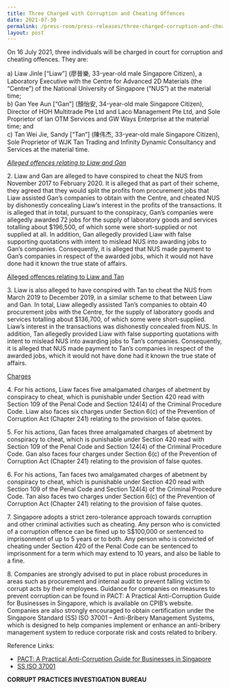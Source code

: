 ```yaml
---
title: Three Charged with Corruption and Cheating Offences
date: 2021-07-30
permalink: /press-room/press-releases/three-charged-corruption-and-cheating-offences
layout: post
---
```

On 16 July 2021, three individuals will be charged in court for corruption and cheating offences. They are: 

a)    Liaw Jinle [“Liaw”] (廖晉樂, 33-year-old male Singapore Citizen), a Laboratory Executive with the Centre for Advanced 2D Materials (the “Centre”) of the National University of Singapore (“NUS”) at the material time; <br>
b)    Gan Yee Aun [“Gan”] (顏怡安, 34-year-old male Singapore Citizen), Director of  HOH Multitrade Pte Ltd and Laco Management Pte Ltd, and Sole Proprietor of Ian OTM Services and GW Ways Enterprise at the material time; and<br>
c)    Tan Wei Jie, Sandy [“Tan”] (陳伟杰, 33-year-old male Singapore Citizen), Sole Proprietor of WJK Tan Trading and Infinity Dynamic Consultancy and Services at the material time.

<u>*Alleged offences relating to Liaw and Gan*</u>
	
2\.         Liaw and Gan are alleged to have conspired to cheat the NUS from November 2017 to February 2020. It is alleged that as part of their scheme, they agreed that they would split the profits from procurement jobs that Liaw assisted Gan’s companies to obtain with the Centre, and cheated NUS by dishonestly concealing Liaw’s interest in the profits of the transactions. It is alleged that in total, pursuant to the conspiracy, Gan’s companies were allegedly awarded 72 jobs for the supply of laboratory goods and services totalling about $196,500, of which some were short-supplied or not supplied at all. In addition, Gan allegedly provided Liaw with false supporting quotations with intent to mislead NUS into awarding jobs to Gan’s companies. Consequently, it is alleged that NUS made payment to Gan’s companies in respect of the awarded jobs, which it would not have done had it known the true state of affairs. 

<u>Alleged offences relating to Liaw and Tan</u>

3\.         Liaw is also alleged to have conspired with Tan to cheat the NUS from March 2019 to December 2019, in a similar scheme to that between Liaw and Gan. In total, Liaw allegedly assisted Tan’s companies to obtain 40 procurement jobs with the Centre, for the supply of laboratory goods and services totalling about $136,700, of which some were short-supplied. Liaw’s interest in the transactions was dishonestly concealed from NUS. In addition, Tan allegedly provided Liaw with false supporting quotations with intent to mislead NUS into awarding jobs to Tan’s companies. Consequently, it is alleged that NUS made payment to Tan’s companies in respect of the awarded jobs, which it would not have done had it known the true state of affairs. 

<u>Charges</u>

4\.         For his actions, Liaw faces five amalgamated charges of abetment by conspiracy to cheat, which is punishable under Section 420 read with Section 109 of the Penal Code and Section 124(4) of the Criminal Procedure Code. Liaw also faces six charges under Section 6(c) of the Prevention of Corruption Act (Chapter 241) relating to the provision of false quotes.    

5\.         For his actions, Gan faces three amalgamated charges of abetment by conspiracy to cheat, which is punishable under Section 420 read with Section 109 of the Penal Code and Section 124(4) of the Criminal Procedure Code. Gan also faces four charges under Section 6(c) of the Prevention of Corruption Act (Chapter 241) relating to the provision of false quotes.    

6\.         For his actions, Tan faces two amalgamated charges of abetment by conspiracy to cheat, which is punishable under Section 420 read with Section 109 of the Penal Code and Section 124(4) of the Criminal Procedure Code. Tan also faces two charges under Section 6(c) of the Prevention of Corruption Act (Chapter 241) relating to the provision of false quotes.    

7\.         Singapore adopts a strict zero-tolerance approach towards corruption and other criminal activities such as cheating. Any person who is convicted of a corruption offence can be fined up to S$100,000 or sentenced to imprisonment of up to 5 years or to both. Any person who is convicted of cheating under Section 420 of the Penal Code can be sentenced to imprisonment for a term which may extend to 10 years, and also be liable to a fine.

8\.         Companies are strongly advised to put in place robust procedures in areas such as procurement and internal audit to prevent falling victim to corrupt acts by their employees. Guidance for companies on measures to prevent corruption can be found in PACT: A Practical Anti-Corruption Guide for Businesses in Singapore, which is available on CPIB’s website. Companies are also strongly encouraged to obtain certification under the Singapore Standard (SS) ISO 37001 – Anti-Bribery Management Systems, which is designed to help companies implement or enhance an anti-bribery management system to reduce corporate risk and costs related to bribery. 

 Reference Links:
* [PACT: A Practical Anti-Corruption Guide for Businesses in Singapore](/research-room/publications/anti-corruption-guide-for-businesses/)<br>
* [SS ISO 37001](/research-room/publications/ss-iso-37001/)

**CORRUPT PRACTICES INVESTIGATION BUREAU**
